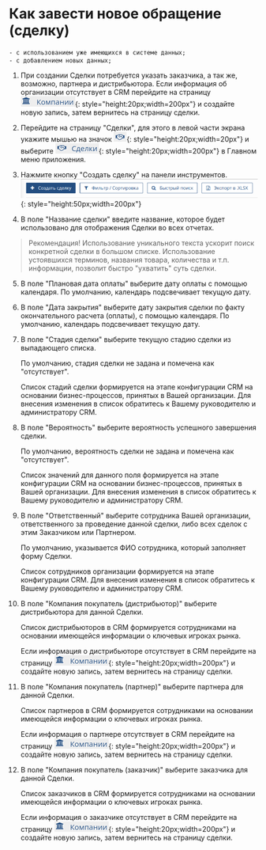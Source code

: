# Как завести новое обращение (сделку)
    - с использованием уже имеющихся в системе данных; 
	- с добавлением новых данных;


1. При создании Cделки потребуется указать заказчика, а так же, возможно, партнера и дистрибьютора. Если информация об организации отсутствует в CRM перейдите на страницу ![](../../images/main_menu/pict_company_full.png){: style="height:20px;width=200px"} и создайте новую запись, затем вернитесь на страницу cделки.
 
2. Перейдите на страницу "Сделки", для этого в левой части экрана укажите мышью на значок  ![](../../images/main_menu/pict_deals_short.png){: style="height:20px;width=20px"}  и выберите  ![](../../images/main_menu/pict_deals_full.png){: style="height:20px;width=200px"}  в Главном меню приложения.
   
3. Нажмите кнопку "Создать сделку" на панели инструментов. ![](../../images/deals_page/deals_toolbar.png){: style="height:50px;width=200px"}  

4. В поле "Название сделки" введите название, которое будет использовано для отображения Сделки во всех отчетах. 
> Рекомендация!
>Использование уникального текста ускорит поиск конкретной сделки в большом списке.
>Использование устоявшихся терминов, названия товара, количества и т.п. информации, позволит быстро "ухватить" суть сделки.

5. В поле "Плановая дата оплаты" выберите дату оплаты с помощью календаря. По умолчанию, календарь подсвечивает текущую дату.
   
6. В поле "Дата закрытия" выберите дату закрытия сделки по факту окончательного расчета (оплаты), с помощью календаря. По умолчанию, календарь подсвечивает текущую дату.

7. В поле "Стадия сделки" выберите текущую стадию сделки из выпадающего списка. 

    По умолчанию, стадия сделки не задана и помечена как "отсутствует". 
    
    Список стадий сделки формируется на этапе конфигурации CRM на основании бизнес-процессов, принятых в Вашей организации. Для внесения изменения в список обратитесь к Вашему руководителю и администратору CRM.

8. В поле "Вероятность" выберите вероятность успешного завершения сделки. 
   
    По умолчанию, вероятность сделки не задана и помечена как "отсутствует". 
   
    Список значений для данного поля формируется на этапе конфигурации CRM на основании бизнес-процессов, принятых в Вашей организации. Для внесения изменения в список обратитесь к Вашему руководителю и администратору CRM.

9.  В поле "Ответственный" выберите сотрудника Вашей организации, ответственного за проведение данной сделки, либо всех сделок с этим Заказчиком или Партнером. 
    
    По умолчанию, указывается ФИО сотрудника, который заполняет форму Сделки. 
    
    Список сотрудников организации формируется на этапе конфигурации CRM. Для внесения изменения в список обратитесь к Вашему руководителю и администратору CRM.

10. В поле "Компания покупатель (дистрибьютор)" выберите дистрибьютора для данной Сделки. 
    
    Список дистрибьюторов в CRM формируется сотрудниками на основании имеющейся информации о ключевых игроках рынка.

    Если информация о дистрибьюторе отсутствует в CRM перейдите на страницу ![](../../images/main_menu/pict_company_full.png){: style="height:20px;width=200px"} и создайте новую запись, затем вернитесь на страницу cделки.

11. В поле "Компания покупатель (партнер)" выберите партнера для данной Сделки. 
    
    Список партнеров в CRM формируется сотрудниками на основании имеющейся информации о ключевых игроках рынка.

    Если информация о партнере отсутствует в CRM перейдите на страницу ![](../../images/main_menu/pict_company_full.png){: style="height:20px;width=200px"} и создайте новую запись, затем вернитесь на страницу cделки.

12. В поле "Компания покупатель (заказчик)" выберите заказчика для данной Сделки. 
    
    Список заказчиков в CRM формируется сотрудниками на основании имеющейся информации о ключевых игроках рынка.

    Если информация о заказчике отсутствует в CRM перейдите на страницу ![](../../images/main_menu/pict_company_full.png){: style="height:20px;width=200px"} и создайте новую запись, затем вернитесь на страницу cделки.